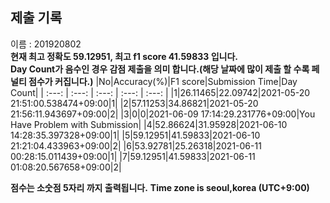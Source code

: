 


  
## 제출 기록  
이름 : 201920802  
**현재 최고 정확도 59.12951, 최고 f1 score 41.59833 입니다.**  
**Day Count가 음수인 경우 감점 제출을 의미 합니다.(해당 날짜에 많이 제출 할 수록 페널티 점수가 커집니다.)**
|No|Accuracy(%)|F1 score|Submission Time|Day Count|
| :---: | :---: | :---: | :---: | :---: |
|1|26.11465|22.09742|2021-05-20 21:51:00.538474+09:00|1|
|2|57.11253|34.86821|2021-05-20 21:56:11.943697+09:00|2|
|3|0|0|2021-06-09 17:14:29.231776+09:00|You Have Problem with Submission|
|4|52.86624|31.95928|2021-06-10 14:28:35.397328+09:00|1|
|5|59.12951|41.59833|2021-06-10 21:21:04.433963+09:00|2|
|6|53.92781|25.26318|2021-06-11 00:28:15.011439+09:00|1|
|7|59.12951|41.59833|2021-06-11 01:08:20.567658+09:00|2|


**점수는 소숫점 5자리 까지 출력됩니다.**
**Time zone is seoul,korea (UTC+9:00)**
